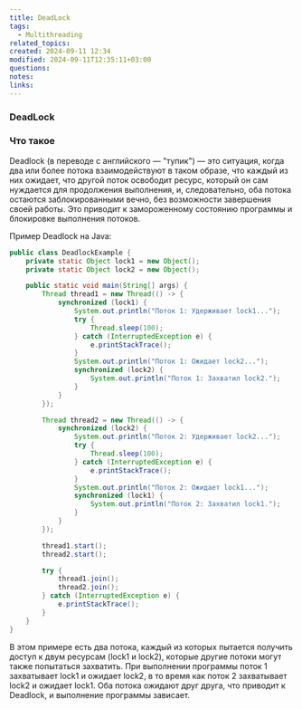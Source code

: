 ```yaml
---
title: DeadLock
tags:
  - Multithreading
related_topics: 
created: 2024-09-11 12:34
modified: 2024-09-11T12:35:11+03:00
questions: 
notes: 
links: 
---
```

### DeadLock

### Что такое

Deadlock (в переводе с английского — "тупик") — это ситуация, когда два или более потока взаимодействуют в таком образе, что каждый из них ожидает, что другой поток освободит ресурс, который он сам нуждается для продолжения выполнения, и, следовательно, оба потока остаются заблокированными вечно, без возможности завершения своей работы. Это приводит к замороженному состоянию программы и блокировке выполнения потоков.

Пример Deadlock на Java:

```Java
public class DeadlockExample {
    private static Object lock1 = new Object();
    private static Object lock2 = new Object();

    public static void main(String[] args) {
        Thread thread1 = new Thread(() -> {
            synchronized (lock1) {
                System.out.println("Поток 1: Удерживает lock1...");
                try {
                    Thread.sleep(100);
                } catch (InterruptedException e) {
                    e.printStackTrace();
                }
                System.out.println("Поток 1: Ожидает lock2...");
                synchronized (lock2) {
                    System.out.println("Поток 1: Захватил lock2.");
                }
            }
        });

        Thread thread2 = new Thread(() -> {
            synchronized (lock2) {
                System.out.println("Поток 2: Удерживает lock2...");
                try {
                    Thread.sleep(100);
                } catch (InterruptedException e) {
                    e.printStackTrace();
                }
                System.out.println("Поток 2: Ожидает lock1...");
                synchronized (lock1) {
                    System.out.println("Поток 2: Захватил lock1.");
                }
            }
        });

        thread1.start();
        thread2.start();

        try {
            thread1.join();
            thread2.join();
        } catch (InterruptedException e) {
            e.printStackTrace();
        }
    }
}
```

В этом примере есть два потока, каждый из которых пытается получить доступ к двум ресурсам (lock1 и lock2), которые другие потоки могут также попытаться захватить. При выполнении программы поток 1 захватывает lock1 и ожидает lock2, в то время как поток 2 захватывает lock2 и ожидает lock1. Оба потока ожидают друг друга, что приводит к Deadlock, и выполнение программы зависает.
